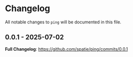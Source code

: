 # Changelog

All notable changes to `ping` will be documented in this file.

## 0.0.1 - 2025-07-02

**Full Changelog**: https://github.com/spatie/ping/commits/0.0.1
